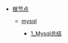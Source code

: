 * [根节点](/)
    * [mysql](/study/mysql/README)
        
        * [1_Mysql总结](/study/mysql/Mysql总结)
        
          

